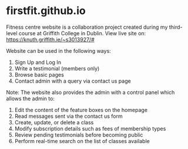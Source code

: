 # firstfit.github.io
Fitness centre website is a collaboration project created during my third-level course at Griffith College in Dublin. 
View live site on: https://knuth.griffith.ie/~s3013927/#

Website can be used in the following ways:

1. Sign Up and Log In
2. Write a testimonial (members only)
3. Browse basic pages 
4. Contact admin with a query via contact us page


Note: The website also provides the admin with a control panel which allows the admin to:

1. Edit the content of the feature boxes on the homepage 
2. Read messages sent via the contact us form
3. Create, update, or delete a class
4. Modify subscription details such as fees of membership types
5. Review pending testimonials before becoming public
6. Perform real-time search on the list of classes available

